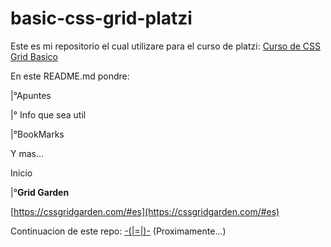# basic-css-grid-platzi

Este es mi repositorio el cual utilizare para el curso de platzi: [Curso de CSS Grid Basico](https://platzi.com/clases/css-grid/)

En este README.md pondre:

|°Apuntes

|° Info que sea util

|°BookMarks

Y mas...

Inicio

|°**Grid Garden**

[https://cssgridgarden.com/#es](https://cssgridgarden.com/#es)






Continuacion de este repo: [-(|=|)-]() (Proximamente...)
